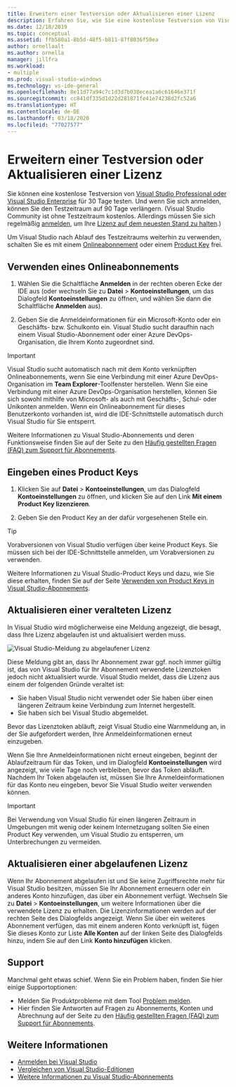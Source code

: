 ```yaml
---
title: Erweitern einer Testversion oder Aktualisieren einer Lizenz
description: Erfahren Sie, wie Sie eine kostenlose Testversion von Visual Studio verlängern, ein Onlineabonnement oder einen Produktschlüssel zum Freischalten von Visual Studio verwenden und eine veraltete oder abgelaufene Lizenz aktualisieren können.
ms.date: 12/18/2019
ms.topic: conceptual
ms.assetid: ffb580a1-8b5d-48f5-b811-87f8036f50ea
author: ornellaalt
ms.author: ornella
manager: jillfra
ms.workload:
- multiple
ms.prod: visual-studio-windows
ms.technology: vs-ide-general
ms.openlocfilehash: 8e11d77a94c7c1d3d7b038ecea1a6c61646e371f
ms.sourcegitcommit: cc841df335d1d22d281871fe41e74238d2fc52a6
ms.translationtype: HT
ms.contentlocale: de-DE
ms.lasthandoff: 03/18/2020
ms.locfileid: "77027577"
---
```

# <a name="extend-a-trial-version-or-update-a-license"></a>Erweitern einer Testversion oder Aktualisieren einer Lizenz

Sie können eine kostenlose Testversion von [Visual Studio Professional oder Visual Studio Enterprise](https://visualstudio.microsoft.com/vs/compare/) für 30 Tage testen. Und wenn Sie sich anmelden, können Sie den Testzeitraum auf 90 Tage verlängern. (Visual Studio Community ist ohne Testzeitraum kostenlos. Allerdings müssen Sie sich regelmäßig [anmelden](signing-in-to-visual-studio.md), um Ihre [Lizenz auf dem neuesten Stand zu halten](#update-a-stale-license).)

Um Visual Studio nach Ablauf des Testzeitraums weiterhin zu verwenden, schalten Sie es mit einem [Onlineabonnement](#use-an-online-subscription) oder einem [Product Key](#enter-a-product-key) frei.

## <a name="use-an-online-subscription"></a>Verwenden eines Onlineabonnements

1. Wählen Sie die Schaltfläche **Anmelden** in der rechten oberen Ecke der IDE aus (oder wechseln Sie zu **Datei** > **Kontoeinstellungen**, um das Dialogfeld **Kontoeinstellungen** zu öffnen, und wählen Sie dann die Schaltfläche **Anmelden** aus).

1. Geben Sie die Anmeldeinformationen für ein Microsoft-Konto oder ein Geschäfts- bzw. Schulkonto ein. Visual Studio sucht daraufhin nach einem Visual Studio-Abonnement oder einer Azure DevOps-Organisation, die Ihrem Konto zugeordnet sind.

> [!IMPORTANT]
> Visual Studio sucht automatisch nach mit dem Konto verknüpften Onlineabonnements, wenn Sie eine Verbindung mit einer Azure DevOps-Organisation im **Team Explorer**-Toolfenster herstellen. Wenn Sie eine Verbindung mit einer Azure DevOps-Organisation herstellen, können Sie sich sowohl mithilfe von Microsoft- als auch mit Geschäfts-, Schul- oder Unikonten anmelden. Wenn ein Onlineabonnement für dieses Benutzerkonto vorhanden ist, wird die IDE-Schnittstelle automatisch durch Visual Studio für Sie entsperrt.

Weitere Informationen zu Visual Studio-Abonnements und deren Funktionsweise finden Sie auf der Seite zu den [Häufig gestellten Fragen (FAQ) zum Support für Abonnements](https://visualstudio.microsoft.com/subscriptions/support/).

## <a name="enter-a-product-key"></a>Eingeben eines Product Keys

1. Klicken Sie auf **Datei** > **Kontoeinstellungen**, um das Dialogfeld **Kontoeinstellungen** zu öffnen, und klicken Sie auf den Link **Mit einem Product Key lizenzieren**.

1. Geben Sie den Product Key an der dafür vorgesehenen Stelle ein.

> [!TIP]
> Vorabversionen von Visual Studio verfügen über keine Product Keys. Sie müssen sich bei der IDE-Schnittstelle anmelden, um Vorabversionen zu verwenden.

Weitere Informationen zu Visual Studio-Product Keys und dazu, wie Sie diese erhalten, finden Sie auf der Seite [Verwenden von Product Keys in Visual Studio-Abonnements](/visualstudio/subscriptions/product-keys).

## <a name="update-a-stale-license"></a>Aktualisieren einer veralteten Lizenz

In Visual Studio wird möglicherweise eine Meldung angezeigt, die besagt, dass Ihre Lizenz abgelaufen ist und aktualisiert werden muss.

![Visual Studio-Meldung zu abgelaufener Lizenz](../ide/media/vs2017_stale-license.png)

Diese Meldung gibt an, dass Ihr Abonnement zwar ggf. noch immer gültig ist, das von Visual Studio für Ihr Abonnement verwendete Lizenztoken jedoch nicht aktualisiert wurde. Visual Studio meldet, dass die Lizenz aus einem der folgenden Gründe veraltet ist:

* Sie haben Visual Studio nicht verwendet oder Sie haben über einen längeren Zeitraum keine Verbindung zum Internet hergestellt.
* Sie haben sich bei Visual Studio abgemeldet.

Bevor das Lizenztoken abläuft, zeigt Visual Studio eine Warnmeldung an, in der Sie aufgefordert werden, Ihre Anmeldeinformationen erneut einzugeben.

Wenn Sie Ihre Anmeldeinformationen nicht erneut eingeben, beginnt der Ablaufzeitraum für das Token, und im Dialogfeld **Kontoeinstellungen** wird angezeigt, wie viele Tage noch verbleiben, bevor das Token abläuft. Nachdem Ihr Token abgelaufen ist, müssen Sie Ihre Anmeldeinformationen für das Konto neu eingeben, bevor Sie Visual Studio weiter verwenden können.

> [!Important]
> Bei Verwendung von Visual Studio für einen längeren Zeitraum in Umgebungen mit wenig oder keinem Internetzugang sollten Sie einen Product Key verwenden, um Visual Studio zu entsperren, um Unterbrechungen zu vermeiden.

## <a name="update-an-expired-license"></a>Aktualisieren einer abgelaufenen Lizenz

Wenn Ihr Abonnement abgelaufen ist und Sie keine Zugriffsrechte mehr für Visual Studio besitzen, müssen Sie Ihr Abonnement erneuern oder ein anderes Konto hinzufügen, das über ein Abonnement verfügt. Wechseln Sie zu **Datei** > **Kontoeinstellungen**, um weitere Informationen über die verwendete Lizenz zu erhalten. Die Lizenzinformationen werden auf der rechten Seite des Dialogfelds angezeigt. Wenn Sie über ein weiteres Abonnement verfügen, das mit einem anderen Konto verknüpft ist, fügen Sie dieses Konto zur Liste **Alle Konten** auf der linken Seite des Dialogfelds hinzu, indem Sie auf den Link **Konto hinzufügen** klicken.

## <a name="get-support"></a>Support

Manchmal geht etwas schief. Wenn Sie ein Problem haben, finden Sie hier einige Supportoptionen:

* Melden Sie Produktprobleme mit dem Tool [Problem melden](how-to-report-a-problem-with-visual-studio.md).
* Hier finden Sie Antworten auf Fragen zu Abonnements, Konten und Abrechnung auf der Seite zu den [Häufig gestellten Fragen (FAQ) zum Support für Abonnements](https://visualstudio.microsoft.com/subscriptions/support/).

## <a name="see-also"></a>Weitere Informationen

* [Anmelden bei Visual Studio](../ide/signing-in-to-visual-studio.md)
* [Vergleichen von Visual Studio-Editionen](https://visualstudio.microsoft.com/vs/compare/)
* [Weitere Informationen zu Visual Studio-Abonnements](/visualstudio/subscriptions/)
